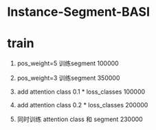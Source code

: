 # Instance-Segment-BASI


# train

1. pos_weight=5 训练segment 100000

2. pos_weight=3 训练segment 350000

3. add attention class 0.1 * loss_classes 100000

4. add attention class 0.2 * loss_classes 200000

5. 同时训练 attention class 和 segment 230000

